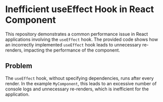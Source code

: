 # Inefficient useEffect Hook in React Component

This repository demonstrates a common performance issue in React applications involving the `useEffect` hook. The provided code shows how an incorrectly implemented `useEffect` hook leads to unnecessary re-renders, impacting the performance of the component.

## Problem

The `useEffect` hook, without specifying dependencies, runs after every render.  In the example `MyComponent`, this leads to an excessive number of console logs and unnecessary re-renders, which is inefficient for the application.